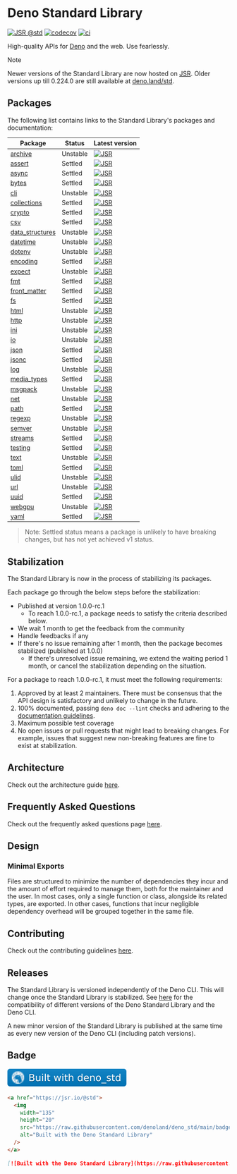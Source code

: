 # Deno Standard Library

[![JSR @std](https://jsr.io/badges/@std)](https://jsr.io/@std)
[![codecov](https://codecov.io/gh/denoland/deno_std/branch/main/graph/badge.svg?token=w6s3ODtULz)](https://codecov.io/gh/denoland/deno_std)
[![ci](https://github.com/denoland/deno_std/actions/workflows/ci.yml/badge.svg)](https://github.com/denoland/deno_std/actions/workflows/ci.yml)

High-quality APIs for [Deno](https://deno.com/) and the web. Use fearlessly.

<!--deno-fmt-ignore-start-->
> [!NOTE]
> Newer versions of the Standard Library are now hosted on
> [JSR](https://jsr.io/@std). Older versions up till 0.224.0 are still available
> at [deno.land/std](https://deno.land/std).
<!--deno-fmt-ignore-end-->

## Packages

The following list contains links to the Standard Library's packages and
documentation:

| Package                                                | Status   | Latest version                                                                            |
| ------------------------------------------------------ | -------- | ----------------------------------------------------------------------------------------- |
| [archive](https://jsr.io/@std/archive)                 | Unstable | [![JSR](https://jsr.io/badges/@std/archive)](https://jsr.io/@std/archive)                 |
| [assert](https://jsr.io/@std/assert)                   | Settled  | [![JSR](https://jsr.io/badges/@std/assert)](https://jsr.io/@std/assert)                   |
| [async](https://jsr.io/@std/async)                     | Settled  | [![JSR](https://jsr.io/badges/@std/async)](https://jsr.io/@std/async)                     |
| [bytes](https://jsr.io/@std/bytes)                     | Settled  | [![JSR](https://jsr.io/badges/@std/bytes)](https://jsr.io/@std/bytes)                     |
| [cli](https://jsr.io/@std/cli)                         | Unstable | [![JSR](https://jsr.io/badges/@std/cli)](https://jsr.io/@std/cli)                         |
| [collections](https://jsr.io/@std/collections)         | Settled  | [![JSR](https://jsr.io/badges/@std/collections)](https://jsr.io/@std/collections)         |
| [crypto](https://jsr.io/@std/crypto)                   | Settled  | [![JSR](https://jsr.io/badges/@std/crypto)](https://jsr.io/@std/crypto)                   |
| [csv](https://jsr.io/@std/csv)                         | Settled  | [![JSR](https://jsr.io/badges/@std/csv)](https://jsr.io/@std/csv)                         |
| [data_structures](https://jsr.io/@std/data_structures) | Unstable | [![JSR](https://jsr.io/badges/@std/data-structures)](https://jsr.io/@std/data-structures) |
| [datetime](https://jsr.io/@std/datetime)               | Unstable | [![JSR](https://jsr.io/badges/@std/datetime)](https://jsr.io/@std/datetime)               |
| [dotenv](https://jsr.io/@std/dotenv)                   | Unstable | [![JSR](https://jsr.io/badges/@std/dotenv)](https://jsr.io/@std/dotenv)                   |
| [encoding](https://jsr.io/@std/encoding)               | Settled  | [![JSR](https://jsr.io/badges/@std/encoding)](https://jsr.io/@std/encoding)               |
| [expect](https://jsr.io/@std/expect)                   | Unstable | [![JSR](https://jsr.io/badges/@std/expect)](https://jsr.io/@std/expect)                   |
| [fmt](https://jsr.io/@std/fmt)                         | Settled  | [![JSR](https://jsr.io/badges/@std/fmt)](https://jsr.io/@std/fmt)                         |
| [front_matter](https://jsr.io/@std/front-matter)       | Settled  | [![JSR](https://jsr.io/badges/@std/front-matter)](https://jsr.io/@std/front-matter)       |
| [fs](https://jsr.io/@std/fs)                           | Settled  | [![JSR](https://jsr.io/badges/@std/fs)](https://jsr.io/@std/fs)                           |
| [html](https://jsr.io/@std/html)                       | Unstable | [![JSR](https://jsr.io/badges/@std/html)](https://jsr.io/@std/html)                       |
| [http](https://jsr.io/@std/http)                       | Unstable | [![JSR](https://jsr.io/badges/@std/http)](https://jsr.io/@std/http)                       |
| [ini](https://jsr.io/@std/ini)                         | Unstable | [![JSR](https://jsr.io/badges/@std/ini)](https://jsr.io/@std/ini)                         |
| [io](https://jsr.io/@std/io)                           | Unstable | [![JSR](https://jsr.io/badges/@std/io)](https://jsr.io/@std/io)                           |
| [json](https://jsr.io/@std/json)                       | Settled  | [![JSR](https://jsr.io/badges/@std/json)](https://jsr.io/@std/json)                       |
| [jsonc](https://jsr.io/@std/jsonc)                     | Settled  | [![JSR](https://jsr.io/badges/@std/jsonc)](https://jsr.io/@std/jsonc)                     |
| [log](https://jsr.io/@std/log)                         | Unstable | [![JSR](https://jsr.io/badges/@std/log)](https://jsr.io/@std/log)                         |
| [media_types](https://jsr.io/@std/media-types)         | Settled  | [![JSR](https://jsr.io/badges/@std/media-types)](https://jsr.io/@std/media-types)         |
| [msgpack](https://jsr.io/@std/msgpack)                 | Unstable | [![JSR](https://jsr.io/badges/@std/msgpack)](https://jsr.io/@std/msgpack)                 |
| [net](https://jsr.io/@std/net)                         | Unstable | [![JSR](https://jsr.io/badges/@std/net)](https://jsr.io/@std/net)                         |
| [path](https://jsr.io/@std/path)                       | Settled  | [![JSR](https://jsr.io/badges/@std/path)](https://jsr.io/@std/path)                       |
| [regexp](https://jsr.io/@std/regexp)                   | Unstable | [![JSR](https://jsr.io/badges/@std/regexp)](https://jsr.io/@std/regexp)                   |
| [semver](https://jsr.io/@std/semver)                   | Unstable | [![JSR](https://jsr.io/badges/@std/semver)](https://jsr.io/@std/semver)                   |
| [streams](https://jsr.io/@std/streams)                 | Settled  | [![JSR](https://jsr.io/badges/@std/streams)](https://jsr.io/@std/streams)                 |
| [testing](https://jsr.io/@std/testing)                 | Settled  | [![JSR](https://jsr.io/badges/@std/testing)](https://jsr.io/@std/testing)                 |
| [text](https://jsr.io/@std/text)                       | Unstable | [![JSR](https://jsr.io/badges/@std/text)](https://jsr.io/@std/text)                       |
| [toml](https://jsr.io/@std/toml)                       | Settled  | [![JSR](https://jsr.io/badges/@std/toml)](https://jsr.io/@std/toml)                       |
| [ulid](https://jsr.io/@std/ulid)                       | Unstable | [![JSR](https://jsr.io/badges/@std/ulid)](https://jsr.io/@std/ulid)                       |
| [url](https://jsr.io/@std/url)                         | Unstable | [![JSR](https://jsr.io/badges/@std/url)](https://jsr.io/@std/url)                         |
| [uuid](https://jsr.io/@std/uuid)                       | Settled  | [![JSR](https://jsr.io/badges/@std/uuid)](https://jsr.io/@std/uuid)                       |
| [webgpu](https://jsr.io/@std/webgpu)                   | Unstable | [![JSR](https://jsr.io/badges/@std/webgpu)](https://jsr.io/@std/webgpu)                   |
| [yaml](https://jsr.io/@std/yaml)                       | Settled  | [![JSR](https://jsr.io/badges/@std/yaml)](https://jsr.io/@std/yaml)                       |

> Note: Settled status means a package is unlikely to have breaking changes, but
> has not yet achieved v1 status.

## Stabilization

The Standard Library is now in the process of stabilizing its packages.

Each package go through the below steps before the stabilization:

- Published at version 1.0.0-rc.1
  - To reach 1.0.0-rc.1, a package needs to satisfy the criteria described
    below.
- We wait 1 month to get the feedback from the community
- Handle feedbacks if any
- If there's no issue remaining after 1 month, then the package becomes
  stabilized (published at 1.0.0)
  - If there's unresolved issue remaining, we extend the waiting period 1 month,
    or cancel the stabilization depending on the situation.

For a package to reach 1.0.0-rc.1, it must meet the following requirements:

1. Approved by at least 2 maintainers. There must be consensus that the API
   design is satisfactory and unlikely to change in the future.
1. 100% documented, passing `deno doc --lint` checks and adhering to the
   [documentation guidelines](https://github.com/denoland/deno_std/blob/main/.github/CONTRIBUTING.md#documentation).
1. Maximum possible test coverage
1. No open issues or pull requests that might lead to breaking changes. For
   example, issues that suggest new non-breaking features are fine to exist at
   stabilization.

## Architecture

Check out the architecture guide [here](./.github/ARCHITECTURE.md).

## Frequently Asked Questions

Check out the frequently asked questions page [here](./.github/FAQ.md).

## Design

### Minimal Exports

Files are structured to minimize the number of dependencies they incur and the
amount of effort required to manage them, both for the maintainer and the user.
In most cases, only a single function or class, alongside its related types, are
exported. In other cases, functions that incur negligible dependency overhead
will be grouped together in the same file.

## Contributing

Check out the contributing guidelines [here](.github/CONTRIBUTING.md).

## Releases

The Standard Library is versioned independently of the Deno CLI. This will
change once the Standard Library is stabilized. See
[here](https://deno.com/versions.json) for the compatibility of different
versions of the Deno Standard Library and the Deno CLI.

A new minor version of the Standard Library is published at the same time as
every new version of the Deno CLI (including patch versions).

## Badge

[![Built with the Deno Standard Library](./badge.svg)](https://jsr.io/@std)

```html
<a href="https://jsr.io/@std">
  <img
    width="135"
    height="20"
    src="https://raw.githubusercontent.com/denoland/deno_std/main/badge.svg"
    alt="Built with the Deno Standard Library"
  />
</a>
```

```md
[![Built with the Deno Standard Library](https://raw.githubusercontent.com/denoland/deno_std/main/badge.svg)](https://jsr.io/@std)
```

